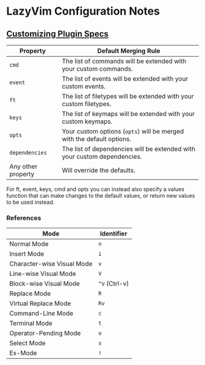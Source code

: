 # LazyVim Configuration Notes

## [Customizing Plugin Specs](https://www.lazyvim.org/configuration/plugins#%EF%B8%8F-customizing-plugin-specs)

<!-- markdownlint-disable MD013 -->
| **Property**     | **Default Merging Rule**                                                  |
|-------------------|--------------------------------------------------------------------------|
| `cmd`            | The list of commands will be extended with your custom commands.          |
| `event`          | The list of events will be extended with your custom events.              |
| `ft`             | The list of filetypes will be extended with your custom filetypes.        |
| `keys`           | The list of keymaps will be extended with your custom keymaps.            |
| `opts`           | Your custom options (`opts`) will be merged with the default options.     |
| `dependencies`   | The list of dependencies will be extended with your custom dependencies.  |
| Any other property | Will override the defaults.                                             |
<!-- markdownlint-enable MD013 -->
For ft, event, keys, cmd and opts you can instead also specify a values function
that can make changes to the default values, or return new values to be used instead.

### References

| **Mode**                      | **Identifier** |
|-------------------------------|----------------|
| Normal Mode                   | `n`            |
| Insert Mode                   | `i`            |
| Character-wise Visual Mode    | `v`            |
| Line-wise Visual Mode         | `V`            |
| Block-wise Visual Mode        | `^V` (Ctrl-v)  |
| Replace Mode                  | `R`            |
| Virtual Replace Mode          | `Rv`           |
| Command-Line Mode             | `c`            |
| Terminal Mode                 | `t`            |
| Operator-Pending Mode         | `o`            |
| Select Mode                   | `s`            |
| Ex-Mode                       | `!`            |
